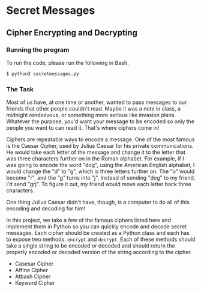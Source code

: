 # Secret Messages
## Cipher Encrypting and Decrypting

### Running the program

To run the code, please run the following in Bash.

```bash
$ python3 secretmessages.py
```

### The Task

Most of us have, at one time or another, wanted to pass messages to our friends that other people couldn't read. Maybe it was a note in class, a midnight rendezvous, or something more serious like invasion plans. Whatever the purpose, you'd want your message to be encoded so only the people you want to can read it. That's where ciphers come in!

Ciphers are repeatable ways to encode a message. One of the most famous is the Caesar Cipher, used by Julius Caesar for his private communications. He would take each letter of the message and change it to the letter that was three characters further on in the Roman alphabet. For example, if I was going to encode the word "dog", using the American English alphabet, I would change the "d" to "g", which is three letters further on. The "o" would become "r", and the "g" turns into "j". Instead of sending "dog" to my friend, I'd send "grj". To figure it out, my friend would move each letter back three characters.

One thing Julius Caesar didn't have, though, is a computer to do all of this encoding and decoding for him!

In this project, we take a few of the famous ciphers listed here and implement them in Python so you can quickly encode and decode secret messages. Each cipher should be created as a Python class and each has to expose two methods: `encrypt` and `decrypt`. Each of these methods should take a single string to be encoded or decoded and should return the properly encoded or decoded version of the string according to the cipher.

 - Casesar Cipher
 - Affine Cipher
 - Atbash Cipher
 - Keyword Cipher